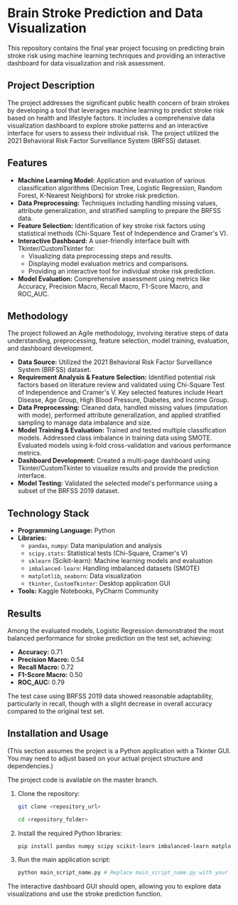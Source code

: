 # Brain Stroke Prediction and Data Visualization

This repository contains the final year project focusing on predicting brain stroke risk using machine learning techniques and providing an interactive dashboard for data visualization and risk assessment.

## Project Description

The project addresses the significant public health concern of brain strokes by developing a tool that leverages machine learning to predict stroke risk based on health and lifestyle factors. It includes a comprehensive data visualization dashboard to explore stroke patterns and an interactive interface for users to assess their individual risk. The project utilized the 2021 Behavioral Risk Factor Surveillance System (BRFSS) dataset.

## Features

* **Machine Learning Model:** Application and evaluation of various classification algorithms (Decision Tree, Logistic Regression, Random Forest, K-Nearest Neighbors) for stroke risk prediction.
* **Data Preprocessing:** Techniques including handling missing values, attribute generalization, and stratified sampling to prepare the BRFSS data.
* **Feature Selection:** Identification of key stroke risk factors using statistical methods (Chi-Square Test of Independence and Cramer's V).
* **Interactive Dashboard:** A user-friendly interface built with Tkinter/CustomTkinter for:
    * Visualizing data preprocessing steps and results.
    * Displaying model evaluation metrics and comparisons.
    * Providing an interactive tool for individual stroke risk prediction.
* **Model Evaluation:** Comprehensive assessment using metrics like Accuracy, Precision Macro, Recall Macro, F1-Score Macro, and ROC_AUC.

## Methodology

The project followed an Agile methodology, involving iterative steps of data understanding, preprocessing, feature selection, model training, evaluation, and dashboard development.

* **Data Source:** Utilized the 2021 Behavioral Risk Factor Surveillance System (BRFSS) dataset.
* **Requirement Analysis & Feature Selection:** Identified potential risk factors based on literature review and validated using Chi-Square Test of Independence and Cramer's V. Key selected features include Heart Disease, Age Group, High Blood Pressure, Diabetes, and Income Group.
* **Data Preprocessing:** Cleaned data, handled missing values (imputation with mode), performed attribute generalization, and applied stratified sampling to manage data imbalance and size.
* **Model Training & Evaluation:** Trained and tested multiple classification models. Addressed class imbalance in training data using SMOTE. Evaluated models using k-fold cross-validation and various performance metrics.
* **Dashboard Development:** Created a multi-page dashboard using Tkinter/CustomTkinter to visualize results and provide the prediction interface.
* **Model Testing:** Validated the selected model's performance using a subset of the BRFSS 2019 dataset.

## Technology Stack

* **Programming Language:** Python
* **Libraries:**
    * `pandas`, `numpy`: Data manipulation and analysis
    * `scipy.stats`: Statistical tests (Chi-Square, Cramer's V)
    * `sklearn` (Scikit-learn): Machine learning models and evaluation
    * `imbalanced-learn`: Handling imbalanced datasets (SMOTE)
    * `matplotlib`, `seaborn`: Data visualization
    * `tkinter`, `CustomTkinter`: Desktop application GUI
* **Tools:** Kaggle Notebooks, PyCharm Community

## Results

Among the evaluated models, Logistic Regression demonstrated the most balanced performance for stroke prediction on the test set, achieving:

* **Accuracy:** 0.71
* **Precision Macro:** 0.54
* **Recall Macro:** 0.72
* **F1-Score Macro:** 0.50
* **ROC_AUC:** 0.79

The test case using BRFSS 2019 data showed reasonable adaptability, particularly in recall, though with a slight decrease in overall accuracy compared to the original test set.

## Installation and Usage

(This section assumes the project is a Python application with a Tkinter GUI. You may need to adjust based on your actual project structure and dependencies.)

The project code is available on the master branch.

1.  Clone the repository:

    ```bash
    git clone <repository_url>
    ```

    ```bash
    cd <repository_folder>
    ```

2.  Install the required Python libraries:

    ```bash
    pip install pandas numpy scipy scikit-learn imbalanced-learn matplotlib seaborn CustomTkinter
    ```

3.  Run the main application script:

    ```bash
    python main_script_name.py # Replace main_script_name.py with your actual script name
    ```

The interactive dashboard GUI should open, allowing you to explore data visualizations and use the stroke prediction function.
